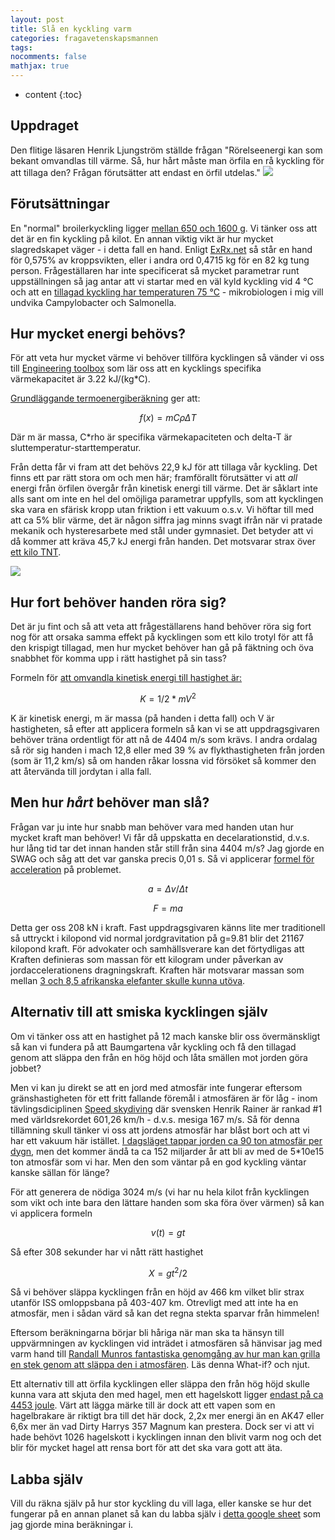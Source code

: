 ```yaml
---
layout: post
title: Slå en kyckling varm
categories: fragavetenskapsmannen
tags:
nocomments: false
mathjax: true
---
```

* content
{:toc}
## Uppdraget
Den flitige läsaren Henrik Ljungström ställde frågan "Rörelseenergi kan som bekant omvandlas till värme. Så, hur hårt måste man örfila en rå kyckling för att tillaga den? Frågan förutsätter att endast en örfil utdelas."
![](http://www.slapyodaddybbq.com/wp-content/uploads/DSC_7454.jpg)

## Förutsättningar
En "normal" broilerkyckling ligger [mellan 650 och 1600 g](https://www.quora.com/Whats-the-average-weight-of-a-whole-chicken). Vi tänker oss att det är en fin kyckling på kilot.
En annan viktig vikt är hur mycket slagredskapet väger - i detta fall en hand. Enligt [ExRx.net](https://exrx.net/Kinesiology/Segments) så står en hand för 0,575% av kroppsvikten, eller i andra ord 0,4715 kg för en 82 kg tung person.
Frågeställaren har inte specificerat så mycket parametrar runt uppställningen så jag antar att vi startar med en väl kyld kyckling vid 4 °C och att en [tillagad kyckling har temperaturen 75 °C](https://www.foodsafety.gov/keep/charts/mintemp.html) - mikrobiologen i mig vill undvika Campylobacter och Salmonella.

## Hur mycket energi behövs?
För att veta hur mycket värme vi behöver tillföra kycklingen så vänder vi oss till [Engineering toolbox](https://www.engineeringtoolbox.com/specific-heat-capacity-food-d_295.html) som lär oss att en kycklings specifika värmekapacitet är 3.22 kJ/(kg*C).

[Grundläggande termoenergiberäkning](http://earthphysicsteaching.homestead.com/Thermal_Energy_Calculations.html) ger att:

$$
f(x)=mC\rho \Delta T
$$

Där m är massa, C*rho är specifika värmekapaciteten och delta-T är sluttemperatur-starttemperatur.

Från detta får vi fram att det behövs 22,9 kJ för att tillaga vår kyckling. Det finns ett par rätt stora om och men här; framförallt förutsätter vi att *all* energi från örfilen övergår från kinetisk energi till värme. Det är såklart inte alls sant om inte en hel del omöjliga parametrar uppfylls, som att  kycklingen ska vara en sfärisk kropp utan friktion i ett vakuum o.s.v. Vi höftar till med att ca 5% blir värme, det är någon siffra jag minns svagt ifrån när vi pratade mekanik och hysteresarbete med stål under gymnasiet. Det betyder att vi då kommer att kräva 45,7 kJ energi från handen. Det motsvarar strax över [ett kilo TNT](https://en.wikipedia.org/wiki/TNT_equivalent).

![](https://cdn2.img.sputniknews.com/images/15836/63/158366333.jpg)

## Hur fort behöver handen röra sig?
Det är ju fint och så att veta att frågeställarens hand behöver röra sig fort nog för att orsaka samma effekt på kycklingen som ett kilo trotyl för att få den krispigt tillagad, men hur mycket behöver han gå på fäktning och öva snabbhet för komma upp i rätt hastighet på sin tass?

Formeln för [att omvandla kinetisk energi till hastighet är:](http://ffden-2.phys.uaf.edu/211_fall2002.web.dir/shawna_sastamoinen/Velocity_and_Kinetic_Energy.htm)

$$
K=1/2*mV^2
$$

K är kinetisk energi, m är massa (på handen i detta fall) och V är hastigheten, så efter att applicera formeln så kan vi se att uppdragsgivaren behöver träna ordentligt för att nå de 4404 m/s som krävs. I andra ordalag så rör sig handen i mach 12,8 eller med 39 % av flykthastigheten från jorden (som är 11,2 km/s) så om handen råkar lossna vid försöket så kommer den att återvända till jordytan i alla fall.

## Men hur *hårt* behöver man slå?
Frågan var ju inte hur snabb man behöver vara med handen utan hur mycket kraft man behöver! Vi får då uppskatta en decelarationstid, d.v.s. hur lång tid tar det innan handen står still från sina 4404 m/s? Jag gjorde en SWAG och såg att det var ganska precis 0,01 s. Så vi applicerar [formel för acceleration](https://sciencing.com/equations-speed-velocity-acceleration-8407782.html) på problemet.

$$
a=\Delta v / \Delta t
$$

$$
F=ma
$$

Detta ger oss 208 kN i kraft. Fast uppdragsgivaren känns lite mer traditionell så uttryckt i kilopond vid normal jordgravitation på g=9.81 blir det 21167 kilopond kraft. För advokater och samhällsverare kan det förtydligas att Kraften definieras som massan för ett kilogram under påverkan av jordaccelerationens dragningskraft. Kraften här motsvarar massan som mellan [3 och 8,5 afrikanska elefanter skulle kunna utöva](https://www.nationalgeographic.com/animals/mammals/a/african-elephant/).

## Alternativ till att smiska kycklingen själv

Om vi tänker oss att en hastighet på 12 mach kanske blir oss övermänskligt så kan vi fundera på att Baumgartena vår kyckling och få den tillagad genom att släppa den från en hög höjd och låta smällen mot jorden göra jobbet?

Men vi kan ju direkt se att en jord med atmosfär inte fungerar eftersom gränshastigheten för ett fritt fallande föremål i atmosfären är för låg - inom tävlingsdiciplinen [Speed skydiving](http://www.speed-skydiving.com/index.php/rankings) där svensken Henrik Rainer är rankad #1 med världsrekordet 601,26 km/h - d.v.s. mesiga 167 m/s. Så för denna tillämning skull tänker vi oss att jordens atmosfär har blåst bort och att vi har ett vakuum här istället. [I dagsläget tappar jorden ca 90 ton atmosfär per dygn](https://phys.org/news/2016-07-curious-case-earth-leaking-atmosphere.html), men det kommer ändå ta ca 152 miljarder år att bli av med de 5*10e15 ton atmosfär som vi har. Men den som väntar på en god kyckling väntar kanske sällan för länge? 

För att generera de nödiga 3024 m/s (vi har nu hela kilot från kycklingen som vikt och inte bara den lättare handen som ska föra över värmen) så kan vi applicera formeln

$$
v(t)=gt
$$

Så efter 308 sekunder har vi nått rätt hastighet

$$
X=gt^2/2
$$

Så vi behöver släppa kycklingen från en höjd av 466 km vilket blir strax utanför ISS omloppsbana på 403-407 km. Otrevligt med att inte ha en atmosfär, men i sådan värd så kan det regna stekta sparvar från himmelen!

Eftersom beräkningarna börjar bli håriga när man ska ta hänsyn till uppvärmningen av kycklingen vid inträdet i atmosfären så hänvisar jag med varm hand till [Randall Munros fantastiska genomgång av hur man kan grilla en stek genom att släppa den i atmosfären](https://what-if.xkcd.com/28/). Läs denna What-if? och njut.

Ett alternativ till att örfila kycklingen eller släppa den från hög höjd skulle kunna vara att skjuta den med hagel, men ett hagelskott ligger [endast på ca 4453 joule](http://wredlich.com/ny/2013/01/projectiles-muzzle-energy-stopping-power/). Värt att lägga märke till är dock att ett vapen som en hagelbrakare är riktigt bra till det här dock, 2,2x mer energi än en AK47 eller 6,6x mer än vad Dirty Harrys 357 Magnum kan prestera. Dock ser vi att vi hade behövt 1026 hagelskott i kycklingen innan den blivit varm nog och det blir för mycket hagel att rensa bort för att det ska vara gott att äta.

## Labba själv
Vill du räkna själv på hur stor kyckling du vill laga, eller kanske se hur det fungerar på en annan planet så kan du labba själv i [detta google sheet](https://docs.google.com/spreadsheets/d/1KtW_w8Hv9mIb3e5EHV-JZRcpeGZbZks96jGU57Tvcpc/edit?usp=sharing) som jag gjorde mina beräkningar i.
